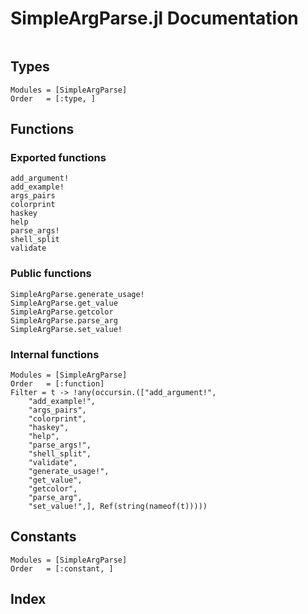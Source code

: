 # SimpleArgParse.jl Documentation

```@contents
```

## Types

```@autodocs
Modules = [SimpleArgParse]
Order   = [:type, ]
```

## Functions

### Exported functions
```@docs
add_argument!
add_example!
args_pairs
colorprint
haskey
help
parse_args!
shell_split
validate
```

### Public functions
```@docs
SimpleArgParse.generate_usage!
SimpleArgParse.get_value
SimpleArgParse.getcolor
SimpleArgParse.parse_arg
SimpleArgParse.set_value!
```

### Internal functions

```@autodocs
Modules = [SimpleArgParse]
Order   = [:function]
Filter = t -> !any(occursin.(["add_argument!",
    "add_example!",
    "args_pairs",
    "colorprint",
    "haskey",
    "help",
    "parse_args!",
    "shell_split",
    "validate",
    "generate_usage!",
    "get_value",
    "getcolor",
    "parse_arg",
    "set_value!",], Ref(string(nameof(t)))))
```

## Constants

```@autodocs
Modules = [SimpleArgParse]
Order   = [:constant, ]
```

## Index

```@index
```
